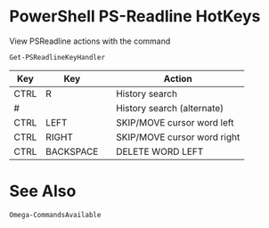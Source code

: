 # PowerShell PS-Readline HotKeys

View PSReadline actions with the command

`Get-PSReadlineKeyHandler`

| Key             | Key       |     | Action                      |
| --------------- | --------- | --- | --------------------------- |
| CTRL            | R         |     | History search              |
| #<command><tab> |           |     | History search (alternate)  |
| CTRL            | LEFT      |     | SKIP/MOVE cursor word left  |
| CTRL            | RIGHT     |     | SKIP/MOVE cursor word right |
| CTRL            | BACKSPACE |     | DELETE WORD LEFT            |


# See Also

`Omega-CommandsAvailable`



